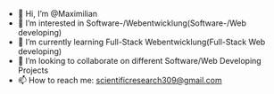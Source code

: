 - 👋 Hi, I’m @Maximilian
- 👀 I’m interested in Software-/Webentwicklung(Software-/Web developing)
- 🌱 I’m currently learning Full-Stack Webentwicklung(Full-Stack Web developing)
- 💞️ I’m looking to collaborate on different Software/Web Developing Projects
- 📫 How to reach me: scientificresearch309@gmail.com

<!---
Scientific-Research/Scientific-Research is a ✨ special ✨ repository because its `README.md` (this file) appears on your GitHub profile.
You can click the Preview link to take a look at your changes.
--->
